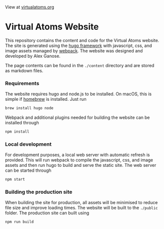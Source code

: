 View at [virtualatoms.org](https://virtualatoms.org)

# Virtual Atoms Website

This repository contains the content and code for the Virtual Atoms website.
The site is generated using the [hugo framework](https://gohugo.io) with javascript,
css, and image assets managed by [webpack](https://webpack.js.org). The website was designed
and developed by Alex Ganose. 

The page contents can be found in the `./content` directory and are stored as markdown
files.

### Requirements

The website requires hugo and node.js to be installed. On macOS, this is simple if
[homebrew](https:/brew.sh) is installed. Just run

```bash
brew install hugo node
```

Webpack and additional plugins needed for building the website can be installed through

```bash
npm install
```

### Local development

For development purposes, a local web server with automatic refresh is provided.
This will run webpack to compile the javascript, css, and image assets and then run
hugo to build and serve the static site.
The web server can be started through

```bash
npm start
```

### Building the production site

When building the site for production, all assets will be minimised to reduce file size and improve loading times.
The website will be built to the `./public` folder. The production site can built using

```bash
npm run build
```
